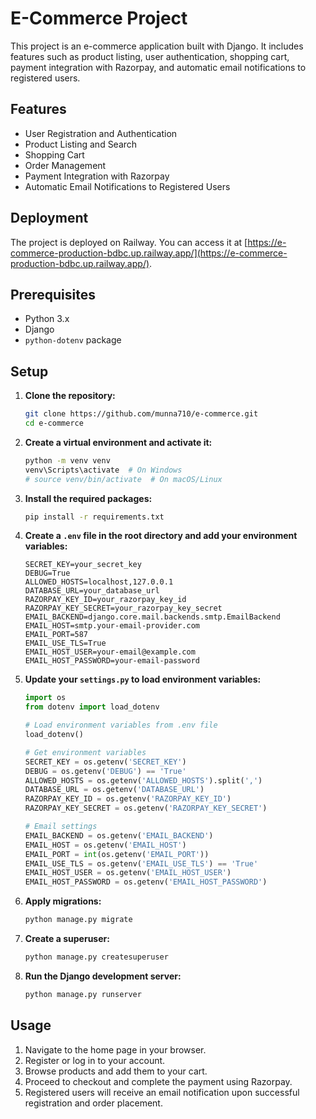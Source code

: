 # E-Commerce Project

This project is an e-commerce application built with Django. It includes features such as product listing, user authentication, shopping cart, payment integration with Razorpay, and automatic email notifications to registered users.

## Features

- User Registration and Authentication
- Product Listing and Search
- Shopping Cart
- Order Management
- Payment Integration with Razorpay
- Automatic Email Notifications to Registered Users

## Deployment

The project is deployed on Railway. You can access it at [https://e-commerce-production-bdbc.up.railway.app/](https://e-commerce-production-bdbc.up.railway.app/).
## Prerequisites

- Python 3.x
- Django
- `python-dotenv` package

## Setup

1. **Clone the repository:**

    ```sh
    git clone https://github.com/munna710/e-commerce.git
    cd e-commerce
    ```

2. **Create a virtual environment and activate it:**

    ```sh
    python -m venv venv
    venv\Scripts\activate  # On Windows
    # source venv/bin/activate  # On macOS/Linux
    ```

3. **Install the required packages:**

    ```sh
    pip install -r requirements.txt
    ```

4. **Create a `.env` file in the root directory and add your environment variables:**

    ```env
    SECRET_KEY=your_secret_key
    DEBUG=True
    ALLOWED_HOSTS=localhost,127.0.0.1
    DATABASE_URL=your_database_url
    RAZORPAY_KEY_ID=your_razorpay_key_id
    RAZORPAY_KEY_SECRET=your_razorpay_key_secret
    EMAIL_BACKEND=django.core.mail.backends.smtp.EmailBackend
    EMAIL_HOST=smtp.your-email-provider.com
    EMAIL_PORT=587
    EMAIL_USE_TLS=True
    EMAIL_HOST_USER=your-email@example.com
    EMAIL_HOST_PASSWORD=your-email-password
    ```

5. **Update your `settings.py` to load environment variables:**

    ```python
    import os
    from dotenv import load_dotenv

    # Load environment variables from .env file
    load_dotenv()

    # Get environment variables
    SECRET_KEY = os.getenv('SECRET_KEY')
    DEBUG = os.getenv('DEBUG') == 'True'
    ALLOWED_HOSTS = os.getenv('ALLOWED_HOSTS').split(',')
    DATABASE_URL = os.getenv('DATABASE_URL')
    RAZORPAY_KEY_ID = os.getenv('RAZORPAY_KEY_ID')
    RAZORPAY_KEY_SECRET = os.getenv('RAZORPAY_KEY_SECRET')

    # Email settings
    EMAIL_BACKEND = os.getenv('EMAIL_BACKEND')
    EMAIL_HOST = os.getenv('EMAIL_HOST')
    EMAIL_PORT = int(os.getenv('EMAIL_PORT'))
    EMAIL_USE_TLS = os.getenv('EMAIL_USE_TLS') == 'True'
    EMAIL_HOST_USER = os.getenv('EMAIL_HOST_USER')
    EMAIL_HOST_PASSWORD = os.getenv('EMAIL_HOST_PASSWORD')
    ```

6. **Apply migrations:**

    ```sh
    python manage.py migrate
    ```

7. **Create a superuser:**

    ```sh
    python manage.py createsuperuser
    ```

8. **Run the Django development server:**

    ```sh
    python manage.py runserver
    ```

## Usage

1. Navigate to the home page in your browser.
2. Register or log in to your account.
3. Browse products and add them to your cart.
4. Proceed to checkout and complete the payment using Razorpay.
5. Registered users will receive an email notification upon successful registration and order placement.


